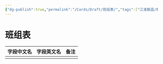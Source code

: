```yaml
---
{"dg-publish":true,"permalink":"/Cards/Draft/班组表/","tags":["江淮毅昌/蝶创I-MES/MES"]}
---
```



# 班组表

| **字段中文名** | **字段英文名** | **备注** |
| --------- | --------- | ------ |
|           |           |        |